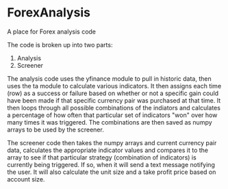 # ForexAnalysis
A place for Forex analysis code

The code is broken up into two parts:
  1) Analysis
  2) Screener


The analysis code uses the yfinance module to pull in historic data, then uses the ta module to calculate various indicators. It then assigns each time (row) as a success or failure based on whether or not a specific gain could have been made if that specific currency pair was purchased at that time. It then loops through all possible combinations of the indiators and calculates a percentage of how often that particular set of indicators "won" over how many times it was triggered. The combinations are then saved as numpy arrays to be used by the screener.

The screener code then takes the numpy arrays and current currency pair data, calculates the appropriate indicator values and compares it to the array to see if that particular strategy (combination of indicators) is currently being triggered. If so, when it will send a text message notifying the user. It will also calculate the unit size and a take profit price based on account size.
